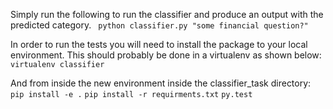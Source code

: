 Simply run the following to run the classifier and produce an output with the predicted category. 
` python classifier.py "some financial question?"`

In order to run the tests you will need to install the package to your local environment. This should probably be done in a virtualenv as shown below:
`virtualenv classifier`

And from inside the new environment inside the classifier_task directory:
`pip install -e .`
`pip install -r requirments.txt`
`py.test`


